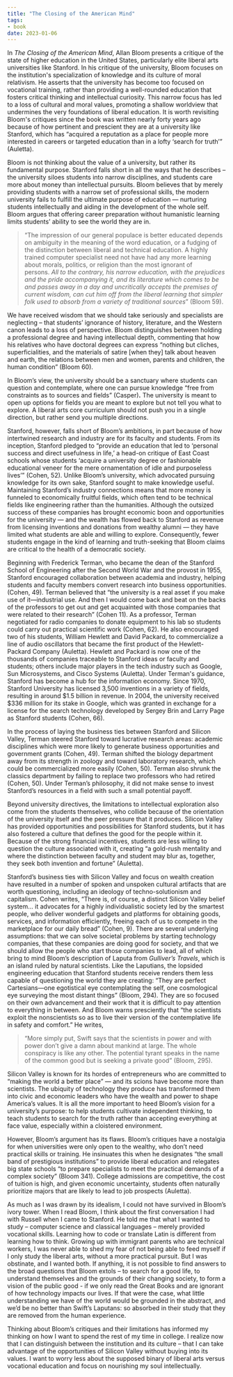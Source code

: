 ```yaml
---
title: "The Closing of the American Mind"
tags:
- book
date: 2023-01-06
---
```


In _The Closing of the American Mind_, Allan Bloom presents a critique of the state of higher education in the United States, particularly elite liberal arts universities like Stanford. In his critique of the university, Bloom focuses on the institution's specialization of knowledge and its culture of moral relativism. He asserts that the university has become too focused on vocational training, rather than providing a well-rounded education that fosters critical thinking and intellectual curiosity. This narrow focus has led to a loss of cultural and moral values, promoting a shallow worldview that undermines the very foundations of liberal education. It is worth revisiting Bloom's critiques since the book was written nearly forty years ago because of how pertinent and prescient they are at a university like Stanford, which has “acquired a reputation as a place for people more interested in careers or targeted education than in a lofty ‘search for truth’” (Auletta).

Bloom is not thinking about the value of a university, but rather its fundamental purpose. Stanford falls short in all the ways that he describes – the university siloes students into narrow disciplines, and students care more about money than intellectual pursuits. Bloom believes that by merely providing students with a narrow set of professional skills, the modern university fails to fulfill the ultimate purpose of education — nurturing students intellectually and aiding in the development of the whole self. Bloom argues that offering career preparation without humanistic learning limits students’ ability to see the world they are in. 

> “The impression of our general populace is better educated depends on ambiguity in the meaning of the word education, or a fudging of the distinction between liberal and technical education. A highly trained computer specialist need not have had any more learning about morals, politics, or religion than the most ignorant of persons. _All to the contrary, his narrow education, with the prejudices and the pride accompanying it, and its literature which comes to be and passes away in a day and uncritically accepts the premises of current wisdom, can cut him off from the liberal learning that simpler folk used to absorb from a variety of traditional sources_” (Bloom 59).

We have received wisdom that we should take seriously and specialists are neglecting – that students’ ignorance of history, literature, and the Western canon leads to a loss of perspective. Bloom distinguishes between holding a professional degree and having intellectual depth, commenting that how his relatives who have doctoral degrees can express “nothing but cliches, superficialities, and the materials of satire [when they] talk about heaven and earth, the relations between men and women, parents and children, the human condition” (Bloom 60).

In Bloom’s view, the university should be a sanctuary where students can question and contemplate, where one can pursue knowledge “free from constraints as to sources and fields” (Casper)**.** The university is meant to open up options for fields you are meant to explore but not tell you what to explore. A liberal arts core curriculum should not push you in a single direction, but rather send you multiple directions.

Stanford, however, falls short of Bloom’s ambitions, in part because of how intertwined research and industry are for its faculty and students. From its inception, Stanford pledged to “provide an education that led to ‘personal success and direct usefulness in life,’ a head-on critique of East Coast schools whose students ‘acquire a university degree or fashionable educational veneer for the mere ornamentation of idle and purposeless lives’” (Cohen, 52). Unlike Bloom’s university, which advocated pursuing knowledge for its own sake, Stanford sought to make knowledge useful. Maintaining Stanford’s industry connections means that more money is funneled to economically fruitful fields, which often tend to be technical fields like engineering rather than the humanities. Although the outsized success of these companies has brought economic boon and opportunities for the university — and the wealth has flowed back to Stanford as revenue from licensing inventions and donations from wealthy alumni — they have limited what students are able and willing to explore. Consequently, fewer students engage in the kind of learning and truth-seeking that Bloom claims are critical to the health of a democratic society.

Beginning with Frederick Terman, who became the dean of the Stanford School of Engineering after the Second World War and the provost in 1955, Stanford encouraged collaboration between academia and industry, helping students and faculty members convert research into business opportunities. (Cohen, 49). Terman believed that “the university is a real asset if you make use of it—industrial use. And then I would come back and beat on the backs of the professors to get out and get acquainted with those companies that were related to their research” (Cohen 11). As a professor, Terman negotiated for radio companies to donate equipment to his lab so students could carry out practical scientific work (Cohen, 62). He also encouraged two of his students, William Hewlett and David Packard, to commercialize a line of audio oscillators that became the first product of the Hewlett-Packard Company (Auletta). Hewlett and Packard is now one of the thousands of companies traceable to Stanford ideas or faculty and students; others include major players in the tech industry such as Google, Sun Microsystems, and Cisco Systems (Auletta). Under Terman's guidance, Stanford has become a hub for the information economy. Since 1970, Stanford University has licensed 3,500 inventions in a variety of fields, resulting in around $1.5 billion in revenue. In 2004, the university received $336 million for its stake in Google, which was granted in exchange for a license for the search technology developed by Sergey Brin and Larry Page as Stanford students (Cohen, 66).

In the process of laying the business ties between Stanford and Silicon Valley, Terman steered Stanford toward lucrative research areas: academic disciplines which were more likely to generate business opportunities and government grants (Cohen, 49). Terman shifted the biology department away from its strength in zoology and toward laboratory research, which could be commercialized more easily (Cohen, 50). Terman also shrunk the classics department by failing to replace two professors who had retired (Cohen, 50). Under Terman’s philosophy, it did not make sense to invest Stanford’s resources in a field with such a small potential payoff.

Beyond university directives, the limitations to intellectual exploration also come from the students themselves, who collide because of the orientation of the university itself and the peer pressure that it produces. Silicon Valley has provided opportunities and possibilities for Stanford students, but it has also fostered a culture that defines the good for the people within it. Because of the strong financial incentives, students are less willing to question the culture associated with it, creating “a gold-rush mentality and where the distinction between faculty and student may blur as, together, they seek both invention and fortune” (Auletta). 

Stanford’s business ties with Silicon Valley and focus on wealth creation have resulted in a number of spoken and unspoken cultural artifacts that are worth questioning, including an ideology of techno-solutionism and capitalism. Cohen writes, “There is, of course, a distinct Silicon Valley belief system… it advocates for a highly individualistic society led by the smartest people, who deliver wonderful gadgets and platforms for obtaining goods, services, and information efficiently, freeing each of us to compete in the marketplace for our daily bread” (Cohen, 9). There are several underlying assumptions: that we can solve societal problems by starting technology companies, that these companies are doing good for society, and that we should allow the people who start those companies to lead, all of which bring to mind Bloom’s description of Laputa from _Gulliver’s Travels_, which is an island ruled by natural scientists. Like the Laputians, the lopsided engineering education that Stanford students receive renders them less capable of questioning the world they are creating: “They are perfect Cartesians—one egotistical eye contemplating the self, one cosmological eye surveying the most distant things” (Bloom, 294). They are so focused on their own advancement and their work that it is difficult to pay attention to everything in between. And Bloom warns presciently that “the scientists exploit the nonscientists so as to live their version of the contemplative life in safety and comfort.” He writes,

> “More simply put, Swift says that the scientists in power and with power don’t give a damn about mankind at large. The whole conspiracy is like any other. The potential tyrant speaks in the name of the common good but is seeking a private good” (Bloom, 295). 

Silicon Valley is known for its hordes of entrepreneurs who are committed to “making the world a better place” — and its scions have become more than scientists. The ubiquity of technology they produce has transformed them into civic and economic leaders who have the wealth and power to shape America’s values. It is all the more important to heed Bloom’s vision for a university’s purpose: to help students cultivate independent thinking, to teach students to search for the truth rather than accepting everything at face value, especially within a cloistered environment. 

However, Bloom’s argument has its flaws. Bloom’s critiques have a nostalgia for when universities were only open to the wealthy, who don’t need practical skills or training. He insinuates this when he designates “the small band of prestigious institutions” to provide liberal education and relegates big state schools “to prepare specialists to meet the practical demands of a complex society” (Bloom 341). College admissions are competitive, the cost of tuition is high, and given economic uncertainty, students often naturally prioritize majors that are likely to lead to job prospects (Auletta). 

As much as I was drawn by its idealism, I could not have survived in Bloom’s ivory tower. When I read Bloom, I think about the first conversation I had with Russell when I came to Stanford. He told me that what I wanted to study – computer science and classical languages – merely provided vocational skills. Learning how to code or translate Latin is different from learning how to think. Growing up with immigrant parents who are technical workers, I was never able to shed my fear of not being able to feed myself if I only study the liberal arts, without a more practical pursuit. But I was obstinate, and I wanted both. If anything, it is not possible to find answers to the broad questions that Bloom extols – to search for a good life, to understand themselves and the grounds of their changing society, to form a vision of the public good - if we only read the Great Books and are ignorant of how technology impacts our lives. If that were the case, what little understanding we have of the world would be grounded in the abstract, and we’d be no better than Swift’s Laputans: so absorbed in their study that they are removed from the human experience. 

Thinking about Bloom’s critiques and their limitations has informed my thinking on how I want to spend the rest of my time in college. I realize now that I can distinguish between the institution and its culture – that I can take advantage of the opportunities of Silicon Valley without buying into its values. I want to worry less about the supposed binary of liberal arts versus vocational education and focus on nourishing my soul intellectually.